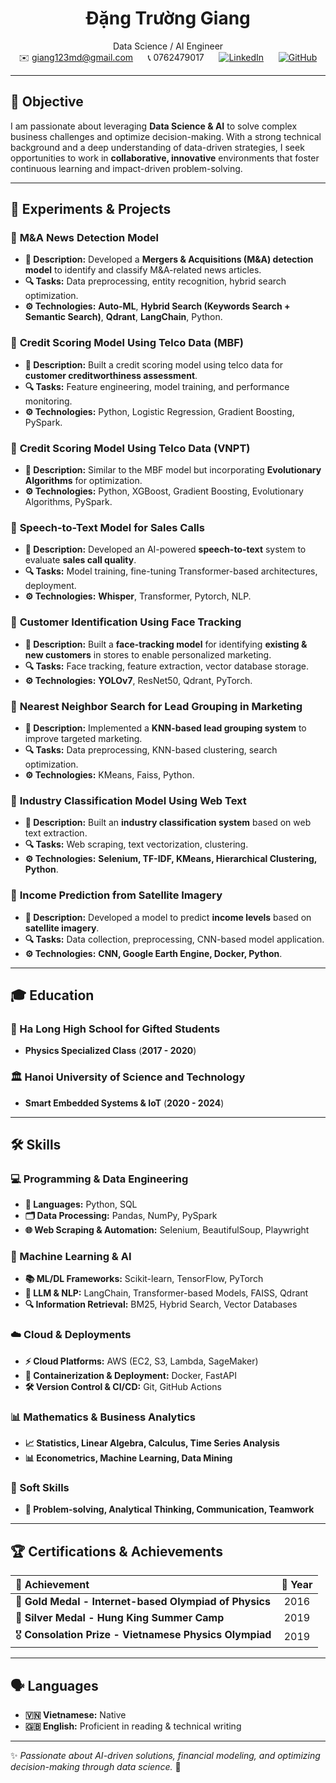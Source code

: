 <div align="center">

# Đặng Trường Giang  
Data Science / AI Engineer  
✉️ giang123md@gmail.com &nbsp;&nbsp;&nbsp;&nbsp; 📞 0762479017 &nbsp;&nbsp;&nbsp;&nbsp; [![LinkedIn](https://img.shields.io/badge/-LinkedIn-blue?style=flat&logo=linkedin)](https://www.linkedin.com/in/giangdangtruong/) &nbsp;&nbsp;&nbsp;&nbsp; [![GitHub](https://img.shields.io/badge/-GitHub-333?style=flat&logo=github)](https://github.com/giangchicken)

</div>

---

## 🎯 **Objective**  
I am passionate about leveraging **Data Science & AI** to solve complex business challenges and optimize decision-making. With a strong technical background and a deep understanding of data-driven strategies, I seek opportunities to work in **collaborative, innovative** environments that foster continuous learning and impact-driven problem-solving.

---

## 🔬 **Experiments & Projects**  

### 📌 **M&A News Detection Model**  
- **📝 Description:** Developed a **Mergers & Acquisitions (M&A) detection model** to identify and classify M&A-related news articles.  
- **🔍 Tasks:** Data preprocessing, entity recognition, hybrid search optimization.  
- **⚙️ Technologies:** **Auto-ML**, **Hybrid Search (Keywords Search + Semantic Search)**, **Qdrant**, **LangChain**, Python.

### 📌 **Credit Scoring Model Using Telco Data (MBF)**  
- **📝 Description:** Built a credit scoring model using telco data for **customer creditworthiness assessment**.  
- **🔍 Tasks:** Feature engineering, model training, and performance monitoring.  
- **⚙️ Technologies:** Python, Logistic Regression, Gradient Boosting, PySpark.

### 📌 **Credit Scoring Model Using Telco Data (VNPT)**  
- **📝 Description:** Similar to the MBF model but incorporating **Evolutionary Algorithms** for optimization.  
- **⚙️ Technologies:** Python, XGBoost, Gradient Boosting, Evolutionary Algorithms, PySpark.

### 📌 **Speech-to-Text Model for Sales Calls**  
- **📝 Description:** Developed an AI-powered **speech-to-text** system to evaluate **sales call quality**.  
- **🔍 Tasks:** Model training, fine-tuning Transformer-based architectures, deployment.  
- **⚙️ Technologies:** **Whisper**, Transformer, Pytorch, NLP.

### 📌 **Customer Identification Using Face Tracking**  
- **📝 Description:** Built a **face-tracking model** for identifying **existing & new customers** in stores to enable personalized marketing.  
- **🔍 Tasks:** Face tracking, feature extraction, vector database storage.  
- **⚙️ Technologies:** **YOLOv7**, ResNet50, Qdrant, PyTorch.

### 📌 **Nearest Neighbor Search for Lead Grouping in Marketing**  
- **📝 Description:** Implemented a **KNN-based lead grouping system** to improve targeted marketing.  
- **🔍 Tasks:** Data preprocessing, KNN-based clustering, search optimization.  
- **⚙️ Technologies:** KMeans, Faiss, Python.

### 📌 **Industry Classification Model Using Web Text**  
- **📝 Description:** Built an **industry classification system** based on web text extraction.  
- **🔍 Tasks:** Web scraping, text vectorization, clustering.  
- **⚙️ Technologies:** **Selenium, TF-IDF, KMeans, Hierarchical Clustering, Python**.

### 📌 **Income Prediction from Satellite Imagery**  
- **📝 Description:** Developed a model to predict **income levels** based on **satellite imagery**.  
- **🔍 Tasks:** Data collection, preprocessing, CNN-based model application.  
- **⚙️ Technologies:** **CNN, Google Earth Engine, Docker, Python**.

---

## 🎓 **Education**  

### **🏫 Ha Long High School for Gifted Students**  
- **Physics Specialized Class** (**2017 - 2020**)  

### **🏛 Hanoi University of Science and Technology**  
- **Smart Embedded Systems & IoT** (**2020 - 2024**)  

---

## 🛠 **Skills**  

### **💻 Programming & Data Engineering**  
- **📝 Languages:** Python, SQL  
- **🗂 Data Processing:** Pandas, NumPy, PySpark  
- **🌐 Web Scraping & Automation:** Selenium, BeautifulSoup, Playwright  

### **🤖 Machine Learning & AI**  
- **📚 ML/DL Frameworks:** Scikit-learn, TensorFlow, PyTorch  
- **🧠 LLM & NLP:** LangChain, Transformer-based Models, FAISS, Qdrant  
- **🔍 Information Retrieval:** BM25, Hybrid Search, Vector Databases  

### **☁️ Cloud & Deployments**  
- **⚡ Cloud Platforms:** AWS (EC2, S3, Lambda, SageMaker)  
- **🐳 Containerization & Deployment:** Docker, FastAPI  
- **🛠 Version Control & CI/CD:** Git, GitHub Actions  

### **📊 Mathematics & Business Analytics**  
- **📈 Statistics, Linear Algebra, Calculus, Time Series Analysis**  
- **📊 Econometrics, Machine Learning, Data Mining**  

### **🧩 Soft Skills**  
- **🧠 Problem-solving, Analytical Thinking, Communication, Teamwork**  

---

## 🏆 **Certifications & Achievements**  

| **🏅 Achievement** | **📅 Year** |
|:--------------|:-------:|
| 🥇 **Gold Medal - Internet-based Olympiad of Physics** | 2016 |
| 🥈 **Silver Medal - Hung King Summer Camp** | 2019 |
| 🎖 **Consolation Prize - Vietnamese Physics Olympiad** | 2019 |

---

## 🗣 **Languages**  
- **🇻🇳 Vietnamese:** Native  
- **🇬🇧 English:** Proficient in reading & technical writing  

---

✨ *Passionate about AI-driven solutions, financial modeling, and optimizing decision-making through data science.* 🚀

